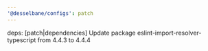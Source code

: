 ```yaml
---
'@desselbane/configs': patch
---
```


deps: [patch|dependencies] Update package eslint-import-resolver-typescript from 4.4.3 to 4.4.4
